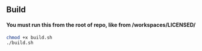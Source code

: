 ## Build

#### You must run this from the root of repo, like from /workspaces/LICENSED/

```bash
chmod +x build.sh
./build.sh
```
